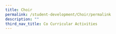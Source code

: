 ```yaml
---
title: Choir
permalink: /student-development/Choir/permalink
description: ""
third_nav_title: Co Curricular Activities
---
```

